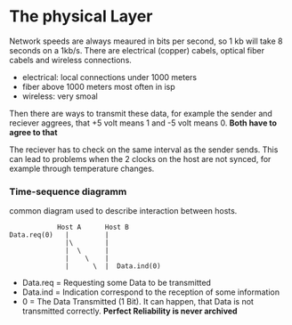 # The physical Layer

Network speeds are always meaured in bits per second, so 1 kb will take 8 seconds on a 1kb/s.
There are electrical (copper) cabels, optical fiber cabels and wireless connections.

- electrical: local connections under 1000 meters
- fiber above 1000 meters most often in isp
- wireless: very smoal

Then there are ways to transmit these data, for example the sender and reciever aggrees,
that +5 volt means 1 and -5 volt means 0.
__Both have to agree to that__

The reciever has to check on the same interval as the sender sends.
This can lead to problems when the 2 clocks on the host are not synced, 
for example through temperature changes.

### Time-sequence diagramm

common diagram used to describe interaction between hosts.
```
            Host A      Host B
Data.req(0)   |         |
              |\        | 
              |  \      | 
              |    \    | 
              |      \  |  Data.ind(0)
```

- Data.req = Requesting some Data to be transmitted
- Data.ind = Indication correspond to the reception of some information
- 0 = The Data Transmitted (1 Bit).
It can happen, that Data is not transmitted correctly.
__Perfect Reliability is never archived__






